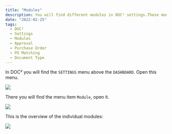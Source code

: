 ```yaml
---
title: "Modules"
description: You will find different modules in DOC² settings.These modules are important if you like to deal with Approvals, PO Matching and use individual configuration of your document types.
date: "2022-02-25"
tags:
  - DOC²
  - Settings
  - Modules
  - Approval
  - Purchase Order
  - PO Matching
  - Document Type
---
```


In DOC² you will find the `SETTINGS` menu above the `DASHBOARD`. Open this menu.

![](/_images/doc2/Modules/doc2_dasboard_settings.png)

There you will find the menu item `Module`, open it.

![](/_images/doc2/Modules/doc2_settings_module.png)

This is the overview of the individual modules:

![](/_images/doc2/Modules/doc2_settings_module_all.png)
